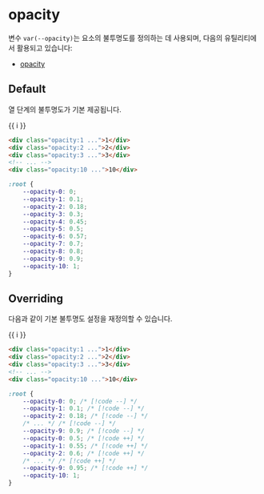 <script setup>
import ExampleSection from "../components/ExampleSection.vue"
</script>

# opacity

변수 `var(--opacity)`는 요소의 불투명도를 정의하는 데 사용되며, 다음의 유틸리티에서 활용되고 있습니다:

-   [opacity](../utility/opacity.md)

## Default

열 단계의 불투명도가 기본 제공됩니다.

<ExampleSection>
<div class="w:full d:flex flex-wrap:wrap gap:2">
    <div v-for="i in 10"
        class="c:base-1 border-rd:2 bg-color:main-1 w:10 h:10 p:7 d:flex ai:center jc:center"
        :class="`opacity:${i}`">
        {{ i }}
    </div>
</div>
</ExampleSection>

```html
<div class="opacity:1 ...">1</div>
<div class="opacity:2 ...">2</div>
<div class="opacity:3 ...">3</div>
<!-- ... -->
<div class="opacity:10 ...">10</div>
```

```css
:root {
    --opacity-0: 0;
    --opacity-1: 0.1;
    --opacity-2: 0.18;
    --opacity-3: 0.3;
    --opacity-4: 0.45;
    --opacity-5: 0.5;
    --opacity-6: 0.57;
    --opacity-7: 0.7;
    --opacity-8: 0.8;
    --opacity-9: 0.9;
    --opacity-10: 1;
}
```

## Overriding

다음과 같이 기본 불투명도 설정을 재정의할 수 있습니다.

<ExampleSection>
<div class="w:full d:flex flex-wrap:wrap gap:2">
    <div v-for="i in 10"
        class="c:base-1 border-rd:2 bg-color:main-1 w:10 h:10 p:7 d:flex ai:center jc:center"
        :style="`opacity:${0.5 + i * 0.05}`">
        {{ i }}
    </div>
</div>
</ExampleSection>

```html
<div class="opacity:1 ...">1</div>
<div class="opacity:2 ...">2</div>
<div class="opacity:3 ...">3</div>
<!-- ... -->
<div class="opacity:10 ...">10</div>
```

```css
:root {
    --opacity-0: 0; /* [!code --] */
    --opacity-1: 0.1; /* [!code --] */
    --opacity-2: 0.18; /* [!code --] */
    /* ... */ /* [!code --] */
    --opacity-9: 0.9; /* [!code --] */
    --opacity-0: 0.5; /* [!code ++] */
    --opacity-1: 0.55; /* [!code ++] */
    --opacity-2: 0.6; /* [!code ++] */
    /* ... */ /* [!code ++] */
    --opacity-9: 0.95; /* [!code ++] */
    --opacity-10: 1;
}
```
